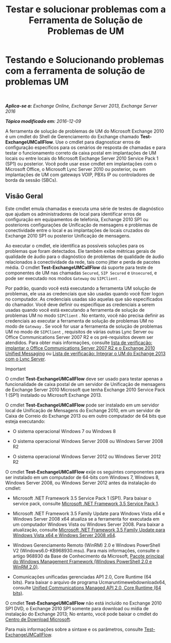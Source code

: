﻿---
title: 'Testar e solucionar problemas com a Ferramenta de Solução de Problemas de UM'
TOCTitle: Testando e Solucionando problemas com a ferramenta de solução de problemas UM
ms:assetid: 1fab2e52-bd2d-4e46-b222-53fee9d34cba
ms:mtpsurl: https://technet.microsoft.com/pt-br/library/Gg621148(v=EXCHG.150)
ms:contentKeyID: 56270506
ms.date: 05/22/2018
mtps_version: v=EXCHG.150
ms.translationtype: MT
---

# Testando e Solucionando problemas com a ferramenta de solução de problemas UM

 

_**Aplica-se a:** Exchange Online, Exchange Server 2013, Exchange Server 2016_

_**Tópico modificado em:** 2016-12-09_

A ferramenta de solução de problemas de UM do Microsoft Exchange 2010 é um cmdlet do Shell de Gerenciamento do Exchange chamado **Test-ExchangeUMCallFlow**. Use o cmdlet para diagnosticar erros de configuração específicos para os cenários de resposta de chamadas e para testar o funcionamento correto da caixa postal em implantações de UM locais ou entre locais do Microsoft Exchange Server 2010 Service Pack 1 (SP1) ou posterior. Você pode usar esse cmdlet em implantações com o Microsoft Office, o Microsoft Lync Server 2010 ou posterior, ou em implantações de UM com gateways VOIP, PBXs IP ou controladores de borda da sessão (SBCs).

## Visão Geral

Este cmdlet emula chamadas e executa uma série de testes de diagnóstico que ajudam os administradores de local para identificar erros de configuração em equipamentos de telefonia, Exchange 2010 SP1 ou posteriores configurações de Unificação de mensagens e problemas de conectividade entre o local e as implantações de locais cruzados do Exchange 2010 SP1 ou posterior Unificação de mensagens.

Ao executar o cmdlet, ele identifica as possíveis soluções para os problemas que foram detectados. Ele também exibe métricas gerais de qualidade de áudio para o diagnóstico de problemas de qualidade de áudio relacionados à conectividade da rede, tais como jitter e perda de pacotes média. O cmdlet **Test-ExchangeUMCallFlow** dá suporte para teste de componentes de UM nas chamadas `Secured`, `SIP Secured` e `Unsecured`, e pode ser executado nos modos `Gateway` ou `SIPClient` .

Por padrão, quando você está executando a ferramenta UM solução de problemas, ele usa as credenciais que são usadas quando você fizer logon no computador. As credenciais usadas são aquelas que são especificados do chamador. Você deve definir ou especifique as credenciais a serem usadas quando você está executando a ferramenta de solução de problemas UM no modo `SIPClient` . No entanto, você não precisa definir as credenciais ao executar a ferramenta de solução de problemas UM no modo de `Gateway` . Se você for usar a ferramenta de solução de problemas UM no modo de `SIPClient` , requisitos de várias outras Lync Server ou Office Communications Server 2007 R2 e os pré-requisitos devem ser atendidos. Para obter mais informações, consulte [lista de verificação: implantar o Office Communications Server 2007 R2 e o Exchange 2010 Unified Messaging](https://go.microsoft.com/fwlink/p/?linkid=311961) ou [Lista de verificação: Integrar o UM do Exchange 2013 com o Lync Server](checklist-integrate-exchange-2013-um-with-lync-server-exchange-2013-help.md).


> [!IMPORTANT]
> O cmdlet <STRONG>Test-ExchangeUMCallFlow</STRONG> deve ser usado para testar apenas a funcionalidade de caixa postal de um servidor de Unificação de mensagens de Exchange Server 2010 Microsoft que tenha Exchange 2010 Service Pack 1 (SP1) instalado ou Microsoft Exchange 2013.



O cmdlet **Test-ExchangeUMCallFlow** pode ser instalado em um servidor local de Unificação de Mensagens do Exchange 2010, em um servidor de Caixa de Correio do Exchange 2013 ou em outro computador de 64 bits que esteja executando:

  - O sistema operacional Windows 7 ou Windows 8

  - O sistema operacional Windows Server 2008 ou Windows Server 2008 R2

  - O sistema operacional Windows Server 2012 ou Windows Server 2012 R2

O cmdlet **Test-ExchangeUMCallFlow** exije os seguintes componentes para ser instalado em um computador de 64-bits com Windows 7, Windows 8, Windows Server 2008, ou Windows Server 2012 antes da instalação do cmdlet:

  - Microsoft .NET Framework 3.5 Service Pack 1 (SP1). Para baixar o service pack, consulte [Microsoft .NET Framework 3.5 Service Pack 1](https://go.microsoft.com/fwlink/p/?linkid=152380).

  - Microsoft .NET Framework 3.5 Family Update para Windows Vista x64 e Windows Server 2008 x64 atualiza se a ferramenta for executada em um computador Windows Vista ou Windows Server 2008. Para baixar a atualização, consulte [Microsoft .NET Framework 3.5 Family Update para Windows Vista x64 e Windows Server 2008 x64](https://go.microsoft.com/fwlink/p/?linkid=178998).

  - Windows Gerenciamento Remoto (WinRM) 2.0 e Windows PowerShell V2 (Windows6.0-KB968930.msu). Para mais informações, consulte o artigo 968930 da Base de Conhecimento da Microsoft, [Pacote principal do Windows Management Framework (Windows PowerShell 2.0 e WinRM 2.0)](http://go.microsoft.com/fwlink/p/?linkid=3052&kbid=968930).

  - Comunicações unificadas gerenciadas AP1 2.0, Core Runtime (64 bits). Para baixar o arquivo de programa Ucmaruntimewebdownloadx64, consulte [Unified Communications Managed API 2.0, Core Runtime (64 bits)](https://go.microsoft.com/fwlink/p/?linkid=198175).

O cmdlet **Test-ExchangeUMCallFlow** não está incluído no Exchange 2010 SP1 DVD, o Exchange 2010 SP1 somente para download ou mídia de instalação do Exchange 2013; No entanto, você pode baixar o cmdlet do [Centro de Download Microsoft](https://go.microsoft.com/fwlink/p/?linkid=182625).

Para mais informações sobre a sintaxe e os parâmetros, consulte [Test-ExchangeUMCallFlow](https://technet.microsoft.com/pt-br/library/ff630913\(v=exchg.150\)).

